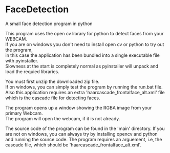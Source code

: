 # FaceDetection
A small face detection program in python

This program uses the open cv library for python to detect faces from your WEBCAM.  
If you are on windows you don't need to install open cv or python to try out the program,  
in this case the application has been bundled into a single executable file with pyinstaller.  
Slowness at the start is completely normal as pyinstaller will unpack and load the requied libraries.

You must first unzip the downloaded zip file.  
If on windows, you can simply test the program by running the run.bat file.  
Also this application requires an extra 'haarcascade_frontalface_alt.xml' file which is the cascade file for detecting faces.

The program opens up a window showing the RGBA image from your primary Webcam.  
The program will open the webcam, if it is not already.

The source code of the program can be found in the 'main' directory.
If you are not on windows, you can always try by installing opencv and python and running the source code.
The program requires an arguement, i.e, the cascade file, which should be 'haarcascade_frontalface_alt.xml'.


